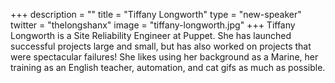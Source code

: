 +++
description = ""
title = "Tiffany Longworth"
type = "new-speaker"
twitter = "thelongshanx"
image = "tiffany-longworth.jpg"
+++
Tiffany Longworth is a Site Reliability Engineer at Puppet. She has launched successful projects large and small, but has also worked on projects that were spectacular failures! She likes using her background as a Marine, her training as an English teacher, automation, and cat gifs as much as possible.